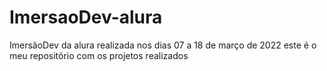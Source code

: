 # ImersaoDev-alura
ImersãoDev da alura realizada nos dias 07 a 18 de março de 2022 este é o meu repositório com os projetos realizados
